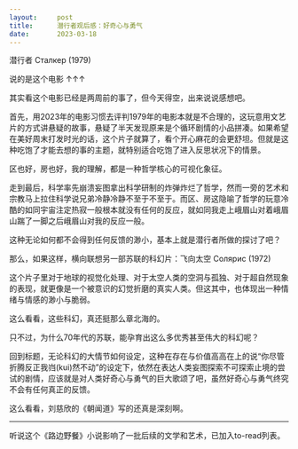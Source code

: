 ```yaml
---
layout:     post
title:      潜行者观后感：好奇心与勇气
date:       2023-03-18
---
```



潜行者 Сталкер (1979)

说的是这个电影 ↑↑↑

其实看这个电影已经是两周前的事了，但今天得空，出来说说感想吧。

首先，用2023年的电影习惯去评判1979年的电影本就是不合理的，这玩意用文艺片的方式讲悬疑的故事，悬疑了半天发现原来是个循环剧情的小品拼凑。如果希望在美好周末打发时光的话，这个片子就算了，看个开心麻花的会更舒坦。但就是这种吃饱了才能去想的事的主题，就特别适合吃饱了进入反思状况下的情景。

区也好，房也好，我的理解，都是一种哲学核心的可视化象征。  

走到最后，科学率先崩溃妄图拿出科学研制的炸弹炸烂了哲学，然而一旁的艺术和宗教马上拉住科学说兄弟冷静冷静不至于不至于。而区、房这隐喻了哲学的玩意冷酷的如同宇宙注定热寂一般根本就没有任何的反应，就如同我走上峨眉山对着峨眉山踹了一脚之后峨眉山对我的反应一般。

这种无论如何都不会得到任何反馈的渺小，基本上就是潜行者所做的探讨了吧？

那么，如果这样，横向联想另一部苏联的科幻片：飞向太空 Солярис (1972)

这个片子里对于地球的视觉化处理、对于太空人类的空洞与孤独、对于超自然现象的表现，就更像是一个被意识的幻觉折磨的真实人类。但这其中，也体现出一种情绪与情感的渺小与脆弱。

这么看看，这些科幻，真还挺那么章北海的。

只不过，为什么70年代的苏联，能孕育出这么多优秀甚至伟大的科幻呢？


回到标题，无论科幻的大情节如何设定，这种在存在与价值高高在上的说“你尽管折腾反正我岿(kui)然不动”的设定下，依然在表达人类妄图探索不可探索止境的尝试的剧情，应该就是对人类好奇心与勇气的巨大歌颂了吧，虽然好奇心与勇气终究不会有任何真正的反馈。

这么看看，刘慈欣的《朝闻道》写的还真是深刻啊。

---

听说这个《路边野餐》小说影响了一批后续的文学和艺术，已加入to-read列表。
